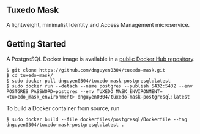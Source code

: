 Tuxedo Mask
-----------
A lightweight, minimalist Identity and Access Management microservice.

Getting Started
---------------
A PostgreSQL Docker image is available in a [public Docker Hub repository](https://hub.docker.com/r/dnguyen0304/tuxedo-mask-postgresql/). 
```
$ git clone https://github.com/dnguyen0304/tuxedo-mask.git
$ cd tuxedo-mask/ 
$ sudo docker pull dnguyen0304/tuxedo-mask-postgresql:latest
$ sudo docker run --detach --name postgres --publish 5432:5432 --env POSTGRES_PASSWORD=postgres --env TUXEDO_MASK_ENVIRONMENT=<tuxedo_mask_environment> dnguyen0304/tuxedo-mask-postgresql:latest
```

To build a Docker container from source, run
```
$ sudo docker build --file dockerfiles/postgresql/Dockerfile --tag dnguyen0304/tuxedo-mask-postgresql:latest .
```